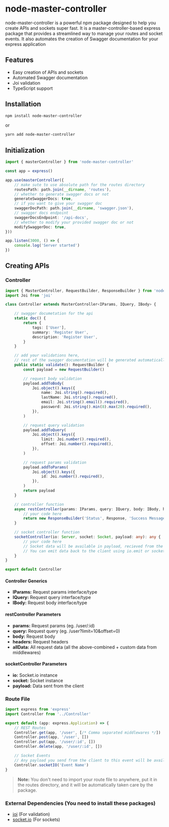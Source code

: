 # node-master-controller

node-master-controller is a powerful npm package designed to help you create APIs and sockets super fast.
It is a master-controller-based express package that provides a streamlined way to manage your routes and socket events.
It also
automates the creation of Swagger documentation for your express application

## Features

- Easy creation of APIs and sockets
- Automated Swagger documentation
- Joi validation
- TypeScript support

## Installation

```bash
npm install node-master-controller
```

or

```bash
yarn add node-master-controller
```

## Initialization

```typescript
import { masterController } from 'node-master-controller'

const app = express()

app.use(masterController({
    // make sute to use absolute path for the routes directory
    routesPath: path.join(__dirname, 'routes'),
    // whether to generate swagger docs or not
    generateSwaggerDocs: true,
    // if you want to give your swagger doc
    swaggerDocPath: path.join(__dirname, 'swagger.json'),
    // swagger docs endpoint
    swaggerDocsEndpoint: '/api-docs',
    // whether to modify your provided swagger doc or not
    modifySwaggerDoc: true,
}))

app.listen(3000, () => {
    console.log('Server started')
})
```

## Creating APIs

### Controller

```typescript
import { MasterController, RequestBuilder, ResponseBuilder } from 'node-master-controller'
import Joi from 'joi'

class Controller extends MasterController<IParams, IQuery, IBody> {

    // swagger documetation for the api
    static doc() {
        return {
            tags: ['User'],
            summary: 'Register User',
            description: 'Register User',
        }
    }

    // add your validations here, 
    // rest of the swagger documentation will be generated automatically from the validation
    public static validate(): RequestBuilder {
        const payload = new RequestBuilder()

        // request body validation
        payload.addToBody(
            Joi.object().keys({
                name: Joi.string().required(),
                lastName: Joi.string().required(),
                email: Joi.string().email().required(),
                password: Joi.string().min(8).max(20).required(),
            }),
        )

        // request query validation
        payload.addToQuery(
            Joi.object().keys({
                limit: Joi.number().required(),
                offset: Joi.number().required(),
            }),
        )

        // request params validation
        payload.addToParams(
            Joi.object().keys({
                id: Joi.number().required(),
            }),
        )
        return payload
    }

    // controller function
    async restController(params: IParams, query: IQuery, body: IBody, headers: any, allData: any): Promise<any> {
        // your code here
        return new ResponseBuilder('Status', Response, 'Success Message')
    }

    // socket controller function
    socketController(io: Server, socket: Socket, payload: any): any {
        // your code here
        // Socket data will be available in payload, recieved from the client on socket event, which is setup in the route file
        // You can emit data back to the client using io.emit or socket.emit
    }
}

export default Controller
```

#### Controller Generics

- **IParams:** Request params interface/type
- **IQuery:** Request query interface/type
- **IBody:** Request body interface/type

#### restController Parameters

- **params:** Request params (eg. /user/:id)
- **query:** Request query (eg. /user?limit=10&offset=0)
- **body:** Request body
- **headers:** Request headers
- **allData:** All request data (all the above-combined + custom data from middlewares)

#### socketController Parameters

- **io:** Socket.io instance
- **socket:** Socket instance
- **payload:** Data sent from the client

### Route File

```typescript
import express from 'express'
import Controller from '../Controller'

export default (app: express.Application) => {
    // REST Routes
    Controller.get(app, '/user', [/* Comma separated middlewares */])
    Controller.post(app, '/user', [])
    Controller.put(app, '/user/:id', [])
    Controller.delete(app, '/user/:id', [])

    // Socket Events
    // Any payload you send from the client to this event will be available in the socketController function
    Controller.socketIO('Event Name')
}
```

> **Note:** You don't need to import your route file to anywhere,
> put it in the routes directory, and it will be automatically
> taken care by the package.

### External Dependencies (You need to install these packages)

- [joi](https://www.npmjs.com/package/joi) (For validation)
- [socket.io](https://www.npmjs.com/package/socket.io) (For sockets)

